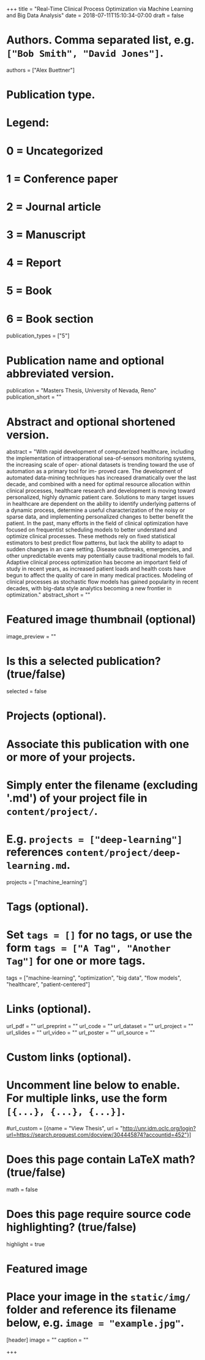 +++
title = "Real-Time Clinical Process Optimization via Machine Learning and Big Data Analysis"
date = 2018-07-11T15:10:34-07:00
draft = false

# Authors. Comma separated list, e.g. `["Bob Smith", "David Jones"]`.
authors = ["Alex Buettner"]

# Publication type.
# Legend:
# 0 = Uncategorized
# 1 = Conference paper
# 2 = Journal article
# 3 = Manuscript
# 4 = Report
# 5 = Book
# 6 = Book section
publication_types = ["5"]

# Publication name and optional abbreviated version.
publication = "Masters Thesis, University of Nevada, Reno"
publication_short = ""

# Abstract and optional shortened version.
abstract = "With rapid development of computerized healthcare, including the implementation of intraoperational sea-of-sensors monitoring systems, the increasing scale of oper- ational datasets is trending toward the use of automation as a primary tool for im- proved care. The development of automated data-mining techniques has increased dramatically over the last decade, and combined with a need for optimal resource allocation within clinical processes, healthcare research and development is moving toward personalized, highly dynamic patient care. Solutions to many target issues in healthcare are dependent on the ability to identify underlying patterns of a dynamic process, determine a useful characterization of the noisy or sparse data, and implementing personalized changes to better benefit the patient. In the past, many efforts in the field of clinical optimization have focused on frequentist scheduling models to better understand and optimize clinical processes. These methods rely on fixed statistical estimators to best predict flow patterns, but lack the ability to adapt to sudden changes in an care setting. Disease outbreaks, emergencies, and other unpredictable events may potentially cause traditional models to fail. Adaptive clinical process optimization has become an important field of study in recent years, as increased patient loads and health costs have begun to affect the quality of care in many medical practices. Modeling of clinical processes as stochastic flow models has gained popularity in recent decades, with big-data style analytics becoming a new frontier in optimization."
abstract_short = ""

# Featured image thumbnail (optional)
image_preview = ""

# Is this a selected publication? (true/false)
selected = false

# Projects (optional).
#   Associate this publication with one or more of your projects.
#   Simply enter the filename (excluding '.md') of your project file in `content/project/`.
#   E.g. `projects = ["deep-learning"]` references `content/project/deep-learning.md`.
projects = ["machine_learning"]

# Tags (optional).
#   Set `tags = []` for no tags, or use the form `tags = ["A Tag", "Another Tag"]` for one or more tags.
tags = ["machine-learning", "optimization", "big data", "flow models", "healthcare", "patient-centered"]

# Links (optional).
url_pdf = ""
url_preprint = ""
url_code = ""
url_dataset = ""
url_project = ""
url_slides = ""
url_video = ""
url_poster = ""
url_source = ""

# Custom links (optional).
#   Uncomment line below to enable. For multiple links, use the form `[{...}, {...}, {...}]`.
#url_custom = [{name = "View Thesis", url = "http://unr.idm.oclc.org/login?url=https://search.proquest.com/docview/304445874?accountid=452"}]

# Does this page contain LaTeX math? (true/false)
math = false

# Does this page require source code highlighting? (true/false)
highlight = true

# Featured image
# Place your image in the `static/img/` folder and reference its filename below, e.g. `image = "example.jpg"`.
[header]
image = ""
caption = ""

+++
